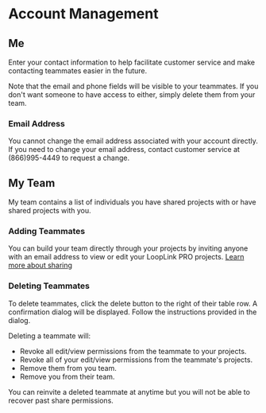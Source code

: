 # Account Management

## Me
Enter your contact information to help facilitate customer service and make contacting teammates easier in the future.

Note that the email and phone fields will be visible to your teammates. If you don't want someone to have access to either, simply delete them from your team.

### Email Address
You cannot change the email address associated with your account directly. If you need to change your email address, contact customer service at (866)995-4449 to request a change.

## My Team

My team contains a list of individuals you have shared projects with or have shared projects with you.

### Adding Teammates
You can build your team directly through your projects by inviting anyone with an email address to view or edit your LoopLink PRO projects.
[Learn more about sharing](Project.md#sharing)

### Deleting Teammates
To delete teammates, click the delete button to the right of their table row. A confirmation dialog will be displayed.  Follow the instructions provided in the dialog.

Deleting a teammate will:
* Revoke all edit/view permissions from the teammate to your projects.
* Revoke all of your edit/view permissions from the teammate's projects.
* Remove them from you team.
* Remove you from their team.

You can reinvite a deleted teammate at anytime but you will not be able to recover past share permissions.
